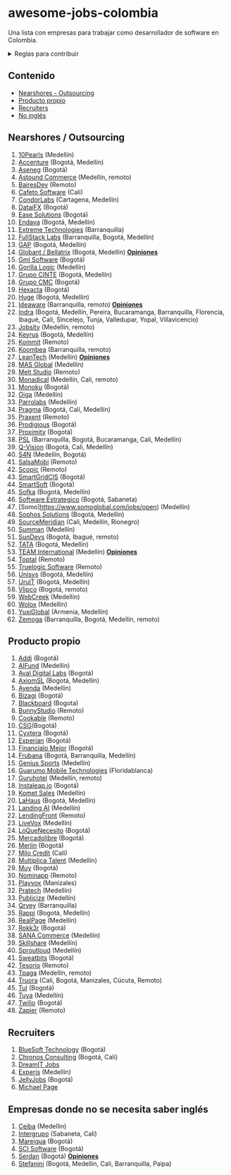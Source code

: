 # awesome-jobs-colombia

Una lista con empresas para trabajar como desarrollador de software en Colombia.

<details>
  <summary>Reglas para contribuir</summary>
  
  ## Reglas 
  1. Si la empresa desarrolla principalmente para otras compañías, se debe colocar en categoría "Nearshore" (nearshore para esta lista se puede tomar como sinónimo de "outsourcing" o "agencia")
  2. Sólo agregar empresas con página de Careers o en su defecto con vacantes posteadas regularmente por LinkedIn. Esto se hace con el fin de mantener en este listado empresas que esten contratando regularmente, así se mantendrá vigente por más tiempo y es más útil para los devs que la visiten.
 3. Los PRs se pueden realizar por medio de "patches" o creando nuevas ramas y haciendo merge request.
 4. Si se tienen dudas respecto a algo por agregar/modificar se puede crear un issue. O hacer directamente el cambio + PR; dentro del PR se discutirá la duda. 
     
</details>

## Contenido

- [Nearshores - Outsourcing](#nearshores)
- [Producto propio](#producto-propio)
- [Recruiters](#recruiters)
- [No inglés](#empresas-donde-no-se-necesita-saber-inglés)

## Nearshores / Outsourcing

1. [10Pearls](https://10pearls.com/join-our-team/) (Medellín)
1. [Accenture](https://www.accenture.com/co-es/careers/jobsearch?jk=&sb=1) (Bogotá, Medellín)
1. [Aseneg](https://www.aseneg.com/ofertas-laborales/) (Bogotá)
1. [Astound Commerce](https://careers.astoundcommerce.com/vacancies/all/medellin-remote/) (Medellín, remoto)
1. [BairesDev](https://www.bairesdev.com/careers/) (Remoto)
1. [Cafeto Software](https://www.linkedin.com/company/cafeto-software/jobs/) (Cali)
1. [CondorLabs](https://condorlabs.io/hiring) (Cartagena, Medellín)
1. [DataiFX](https://www.linkedin.com/company/dataifx/jobs/) (Bogotá)
1. [Ease Solutions](https://apply.workable.com/ease-solutions-pte-ltd/) (Bogotá)
1. [Endava](https://endava.taleo.net/careersection/2/jobsearch.ftl?location1=236105011023&jobfield1=-1) (Bogotá, Medellín)
1. [Extreme Technologies](https://www.linkedin.com/company/extreme-technologies-s-a-/jobs/) (Barranquilla)
1. [FullStack Labs](https://apply.workable.com/fullstack-labs/) (Barranquilla, Bogotá, Medellín)
1. [GAP](https://www.growthaccelerationpartners.com/careers/job-listings/) (Bogotá, Medellín)
1. [Globant / Bellatrix](https://www.globant.com/careers) (Bogotá, Medellín) [**Opiniones**](https://github.com/suarezafelipe/awesome-jobs-colombia/wiki/Globant)
1. [Gml Software](https://www.gmlsoftware.com/trabaje-nostros/) (Bogotá)
1. [Gorilla Logic](https://gorillalogic.secure.force.com/Careers) (Medellín)
1. [Grupo CINTE](https://grupocinte.com/vacantes/) (Bogotá, Medellín)
1. [Grupo CMC](https://www.grupocmc.co/trabaja-con-nosotros/) (Bogotá)
1. [Hexacta](http://careers.hexacta.com/) (Bogotá)
1. [Huge](https://www.hugeinc.com/careers/jobs) (Bogotá, Medellín)
1. [Ideaware](https://ideaware.co/careers/) (Barranquilla, remoto) [**Opiniones**](https://github.com/suarezafelipe/awesome-jobs-colombia/wiki/Ideaware)
1. [Indra](https://www.indracompany.com/es/trabajar-indra-2) (Bogotá, Medellín, Pereira, Bucaramanga, Barranquilla, Florencia, Ibagué, Cali, Sincelejo, Tunja, Valledupar, Yopal, Villavicencio)
1. [Jobsity](https://www.jobsity.com/careers) (Medellín, remoto)
1. [Keyrus](https://www.keyrus.com/en/job-offers-and-internships/) (Bogotá, Medellín)
1. [Kommit](https://kommit.co/home) (Remoto)
1. [Koombea](https://www.koombea.com/careers/#See%20Open%20Positions) (Barranquilla, remoto)
1. [LeanTech](https://lssdevelopment.typeform.com/to/Gea9dt) (Medellín) [**Opiniones**](https://github.com/suarezafelipe/awesome-jobs-colombia/wiki/Lean-Teach) 
1. [MAS Global](https://masglobalconsulting.applytojob.com/) (Medellín)
1. [Melt Studio](https://www.meltstudio.co/jobs) (Remoto)
1. [Monadical](https://monadical.com/team.html#join) (Medellín, Cali, remoto)
1. [Monoku](https://monoku.recruiterbox.com/) (Bogotá)
1. [Oiga](https://oiga.com/careers) (Medellín)
1. [Parrolabs](https://www.parrolabs.com/careers/) (Medellín)
1. [Pragma](https://www.pragma.com.co/trabaja-con-nosotros) (Bogotá, Cali, Medellín)
1. [Praxent](https://praxent.com/careers) (Remoto)
1. [Prodigious](https://by.prodigious.com/careers/) (Bogotá)
1. [Proximity](https://www.proximity.com.co/equipo-unete) (Bogotá)
1. [PSL](https://www.pslcorp.com/careers/) (Barranquilla, Bogotá, Bucaramanga, Cali, Medellín)
1. [Q-Vision](https://qvisiontechnologies.com/unete/) (Bogotá, Cali, Medellín)
1. [S4N](https://jobs.lever.co/s4n) (Medellín, Bogotá)
1. [SalsaMobi](https://salsamobi.com/careers/) (Remoto)
1. [Scopic](https://scopicsoftware.com/careers/) (Remoto)
1. [SmartGridCIS](http://smartgridcis.com/about/careers/) (Bogotá)
1. [SmartSoft](https://www.linkedin.com/company/smartsoft-colombia/jobs/) (Bogotá)
1. [Sofka](https://www.sofka.com.co/es/trabaja_con_nosotros_registro/) (Bogotá, Medellín)
1. [Software Estrategico](https://softwareestrategico.com/sefeliz/#trabaja_con_nosotros) (Bogotá, Sabaneta)
1. [Somo]https://www.somoglobal.com/jobs/open) (Medellín)
1. [Sophos Solutions](https://sophossolutions.com/trabaja-con-nosotros/) (Bogotá, Medellín)
1. [SourceMeridian](https://sourcemeridian.com/work-with-us/) (Cali, Medellín, Rionegro)
1. [Summan](https://www.summan.com/trabaja-con-nosotros/) (Medellín)
1. [SunDevs](https://sundevs.com/careers/) (Bogotá, Ibagué, remoto)
1. [TATA](https://ibegin.tcs.com/iBegin/) (Bogotá, Medellín)
1. [TEAM International](https://www.teaminternational.com/careers/) (Medellín) [**Opiniones**](https://github.com/suarezafelipe/awesome-jobs-colombia/wiki/Team-International)
1. [Toptal](https://www.toptal.com/careers#positions) (Remoto)
1. [Truelogic Software](https://boards.greenhouse.io/truelogic) (Remoto)
1. [Unisys](https://unisys.wd5.myworkdayjobs.com/External/3/refreshFacet/318c8bb6f553100021d223d9780d30be) (Bogotá, Medellín)
1. [UruIT](https://uruit.com/careers) (Bogotá, Medellín)
1. [Vlipco](https://www.vlipco.com/careers) (Bogotá, remoto)
1. [WebCreek](https://webcreek.com/en/careers/) (Medellín)
1. [Wolox](https://wolox.recruitee.com/) (Medellín)
1. [YuxiGlobal](https://www.yuxiglobal.com/careers) (Armenia, Medellín)
1. [Zemoga](https://www.zemoga.com/jobs) (Barranquilla, Bogotá, Medellín, remoto)

## Producto propio

1. [Addi](https://jobs.lever.co/addi) (Bogotá)
1. [AIFund](https://aifund.ai/careers/) (Medellín)
1. [Aval Digital Labs](https://www.linkedin.com/company/avaldigitallabs/) (Bogotá)
1. [AxiomSL](https://apply.workable.com/axiomsl/) (Bogotá, Medellín)
1. [Ayenda](https://ayenda.recruitee.com/) (Medellín)
1. [Bizagi](https://apply.workable.com/bizagi/) (Bogotá)
1. [Blackboard](https://co.linkedin.com/jobs/blackboard-empleos?position=1&pageNum=0) (Bogota)
1. [BunnyStudio](https://weare.bunnystudio.com/careers/) (Remoto)
1. [Cookable](https://apply.workable.com/cookable-inc/) (Remoto)
1. [CSG](https://careers.csgi.com/search-results?qcountry=Colombia)(Bogotá)
1. [Cyxtera](https://usr57.dayforcehcm.com/CandidatePortal/en-US/cyxtera/) (Bogotá)
1. [Experian](https://experian.referrals.selectminds.com/jobs/search/4129592) (Bogotá)
1. [Financialo Mejor](https://www.linkedin.com/company/financialo-mejor/jobs/) (Bogotá)
1. [Frubana](https://jobs.lever.co/frubana?) (Bogotá, Barranquilla, Medellín)
1. [Genius Sports](https://geniussports.gr8people.com/index.gp?method=cappportal.showPortalSearch&sysLayoutID=123) (Medellín)
1. [Guarumo Mobile Technologies](https://www.linkedin.com/company/guarumo/jobs/) (Floridablanca)
1. [Guruhotel](https://guruhotel.com/en/trabaja-con-nosotros/) (Medellín, remoto)
1. [Instaleap.io](https://instaleap.io/careers) (Bogotá)
1. [Komet Sales](https://www.kometsales.com/pages/careers) (Medellín)
1. [LaHaus](https://apply.workable.com/lahaus/) (Bogotá, Medellín)
1. [Landing AI](https://landing.ai/careers/) (Medellín)
1. [LendingFront](https://angel.co/company/lendingfront/jobs) (Remoto)
1. [LiveVox](https://jobs.jobvite.com/livevox/search?l=CO-MD+-+COL-HQ-Medellin&c=) (Medellín)
1. [LoQueNecesito](https://www.linkedin.com/company/loquenecesito-co/jobs/) (Bogotá)
1. [Mercadolibre](https://jobs.mercadolibre.com/go/Colombia/7785700/) (Bogotá)
1. [Merlin](https://merlinjobs.com/work-with-merlin) (Bogotá)
1. [Milo Credit](https://jobs.lever.co/milocredit?department=Research%20%26%20Development&team=Engineering) (Cali)
1. [Multiplica Talent](https://apply.workable.com/multiplica-1/) (Medellín)
1. [Muy](https://home.muy.com.co/#/trabajaconnosotros) (Bogotá)
1. [Nominapp](https://nominapp.com/co/jobs/) (Remoto)
1. [Playvox](http://jobs.playvox.com/) (Manizales)
1. [Pratech](https://www.pratechgroup.com/trabaja-en-pratech/) (Medellín)
1. [Publicize](https://publicize.co/careers/) (Medellín)
1. [Qrvey](https://qrvey.com/careers) (Barranquilla)
1. [Rappi](https://www.rappi.com/jobs/) (Bogotá, Medellín)
1. [RealPage](https://careers-realpage.icims.com/jobs/search?ss=1&searchRelation=keyword_all&searchCompany=1145) (Medellín)
1. [Rokk3r](https://apply.workable.com/rokk3r/) (Bogotá)
1. [SANA Commerce](https://www.sana-commerce.com/careers/) (Medellín)
1. [Skillshare](https://jobs.lever.co/skillshare?location=Medell%C3%ADn) (Medellín)
1. [Sproutloud](https://sproutloud.applytojob.com/apply) (Medellín)
1. [Sweatbits](https://sweatbits.co/platform/work_with_us) (Bogotá)
1. [Tesorio](https://jobs.lever.co/tesorio/) (Remoto)
1. [Tpaga](https://tpaga.co/trabaja-con-nosotros/) (Medellín, remoto)
1. [Truora](https://www.truora.com/careers-spanish) (Cali, Bogotá, Manizales, Cúcuta, Remoto)
1. [Tul](https://tul.com.co/jobs/) (Bogotá)
1. [Tuya](https://www.linkedin.com/company/tuya-s-a/jobs/) (Medellín)
1. [Twilio](https://www.twilio.com/company/jobs) (Bogotá)
1. [Zapier](https://zapier.com/jobs/) (Remoto)

## Recruiters

1. [BlueSoft Technology](http://www.bluesoft.com.co/html/oportunidades.html) (Bogotá)
1. [Chronos Consulting](https://www.chronosconsulting.com/job-offers/colombia/) (Bogotá, Cali)
1. [DreamIT Jobs](https://dreamitjobs.net/)
1. [Experis](https://www.manpower.com/ManpowerUSA/home/!ut/p/z1/04_Sj9CPykssy0xPLMnMz0vMAfIjo8ziTfw9zDw9nA18LFyDjAwczTwDjYw9jIydPY31w_Wj9KOASgxwAEcD_YLsbEUAylnE_Q!!/dz/d5/L0lDUmlTUSEhL3dHa0FKRnNBLzROV3FpQSEhL2VuX1VT/) (Medellín)
1. [JellyJobs](https://jellyjob.com/empleo/) (Bogotá)
1. [Michael Page](https://www.michaelpage.com.co/job-search)

## Empresas donde no se necesita saber inglés

1. [Ceiba](https://www.linkedin.com/company/ceiba-software-house/jobs/) (Medellin)
1. [Intergrupo](http://www.intergrupo.com/en/vacancies/) (Sabaneta, Cali)
1. [Mareigua](https://www.mareigua.co/es/ofertas-laborales/) (Bogotá)
1. [SCI Software](https://www.linkedin.com/in/sci-software-development-sas-252718b4/detail/recent-activity/shares/) (Bogotá)
1. [Serdan](http://ofertaslaborales.serdan.com.co/?O=Index.Ofertas) (Bogotá) [**Opiniones**](https://github.com/suarezafelipe/awesome-jobs-colombia/wiki/Serdan)  
1. [Stefanini](https://stefanini.com/en/careers) (Bogotá, Medellin, Cali, Barranquilla, Paipa)
